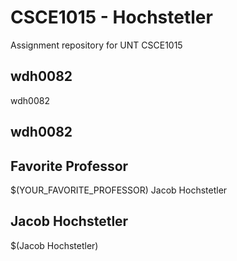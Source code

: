 # CSCE1015 - Hochstetler
Assignment repository for UNT CSCE1015
## wdh0082

wdh0082

## wdh0082

## Favorite Professor
$(YOUR_FAVORITE_PROFESSOR)
Jacob Hochstetler
## Jacob Hochstetler
$(Jacob Hochstetler)
